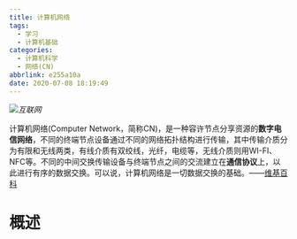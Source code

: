 ```yaml
---
title: 计算机网络
tags:
  - 学习
  - 计算机基础
categories:
  - 计算机科学
  - 网络(CN)
abbrlink: e255a10a
date: 2020-07-08 18:19:49
---
```


![](https://cdn.jsdelivr.net/gh/cyzhangwenbo/image/CS/CN/hulianwang.jpg)_互联网_

计算机网络(Computer Network，简称CN)，是一种容许节点分享资源的**数字电信网络**，不同的终端节点设备通过不同的网络拓扑结构进行传输，其中传输介质分为有限和无线两类，有线介质有双绞线，光纤，电缆等，无线介质则用WI-FI、NFC等。不同的中间交换传输设备与终端节点之间的交流建立在**通信协议**上，以此进行有序的数据交换。可以说，计算机网络是一切数据交换的基础。——[维基百科](https://zh.wikipedia.org/wiki/计算机网络)

# 概述